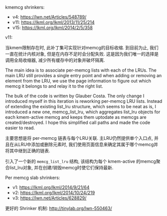 


kmemcg shrinkers: 

* v4: https://lwn.net/Articles/548789/
* v11: https://lkml.org/lkml/2013/11/25/214
* v15: https://lkml.org/lkml/2014/2/5/358

v11: 

当kmem限制存在时, 此补丁集可实现针对memcg的目标收缩.  到目前为止, 我们一直在统计内核对象, 但是在内存不足时会分配失败. 这是因为我们唯一的选择是调用全局收缩器, 减少所有缓存中的对象并破坏隔离. 

The main idea is to associate per-memcg lists with each of the LRUs. The main LRU still provides a single entry point and when adding or removing an element from the LRU, we use the page information to figure out which memcg it belongs to and relay it to the right list.

The bulk of the code is written by Glauber Costa. The only change I introduced myself in this iteration is reworking per-memcg LRU lists. Instead of extending the existing list_lru structure, which seems to be neat as is, I introduced a new one, memcg_list_lru, which aggregates list_lru objects for each kmem-active memcg and keeps them uptodate as memcgs are created/destroyed. I hope this simplified call paths and made the code easier to read.

主要思想是将 per-memcg 链表与每个LRU关联.  主LRU仍然提供单个入口点, 并且在从LRU中添加或删除元素时, 我们使用页面信息来确定其属于哪个memcg并将其中继到正确的链表. 

引入了一个新的 `memcg_list_lru` 结构, 该结构为每个 kmem-active 的memcg聚合list_lru对象, 并在创建/销毁memcg时使它们保持最新. 







Per memcg slab shrinkers: 

* v1: https://lkml.org/lkml/2014/9/21/64
* v2: https://lkml.org/lkml/2014/10/24/219
* v3: https://lwn.net/Articles/628829/

更好的 Shrinker 机制: http://tinylab.org/lwn-550463/